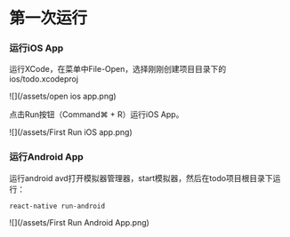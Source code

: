 # 第一次运行

### 运行iOS App

运行XCode，在菜单中File-Open，选择刚刚创建项目目录下的ios/todo.xcodeproj

![](/assets/open ios app.png)

点击Run按钮（Command⌘ + R）运行iOS App。

![](/assets/First Run iOS app.png)

### 运行Android App

运行android avd打开模拟器管理器，start模拟器，然后在todo项目根目录下运行：

`react-native run-android`

![](/assets/First Run Android App.png)

